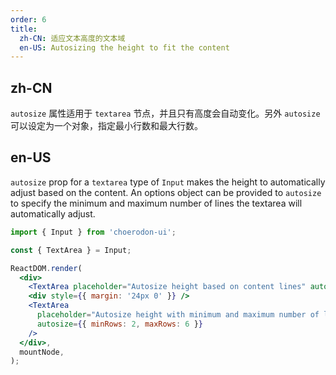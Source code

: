 ```yaml
---
order: 6
title:
  zh-CN: 适应文本高度的文本域
  en-US: Autosizing the height to fit the content
---
```


## zh-CN

`autosize` 属性适用于 `textarea` 节点，并且只有高度会自动变化。另外 `autosize` 可以设定为一个对象，指定最小行数和最大行数。

## en-US

`autosize` prop for a `textarea` type of `Input` makes the height to automatically adjust based on the content. An options object can be provided to `autosize` to specify the minimum and maximum number of lines the textarea will automatically adjust.

```jsx
import { Input } from 'choerodon-ui';

const { TextArea } = Input;

ReactDOM.render(
  <div>
    <TextArea placeholder="Autosize height based on content lines" autosize />
    <div style={{ margin: '24px 0' }} />
    <TextArea
      placeholder="Autosize height with minimum and maximum number of lines"
      autosize={{ minRows: 2, maxRows: 6 }}
    />
  </div>,
  mountNode,
);
```
